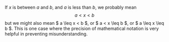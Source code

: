 If $x$ is between $a$ and $b$, and $a$ is less than $b$, we probably
mean $$a < x < b$$ but we might also mean $ a \leq x < b $, or
$ a < x \leq b $, or $ a \leq x \leq b $. This is one case where the
precision of mathematical notation is very helpful in preventing
misunderstanding.
